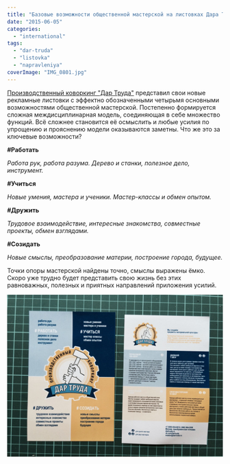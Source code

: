 ```yaml
---
title: "Базовые возможности общественной мастерской на листовках Дара Труда"
date: "2015-06-05"
categories:
  - "international"
tags:
  - "dar-truda"
  - "listovka"
  - "napravleniya"
coverImage: "IMG_0801.jpg"
---
```


[Производственный коворкинг "Дар Труда"](http://ooley.ru/places/dar-truda/) представил свои новые рекламные листовки с эффектно обозначенными четырьмя основными возможностями общественной мастерской. Постепенно формируется сложная междисциплинарная модель, соединяющая в себе множество функций. Всё сложнее становится её осмыслить и любые усилия по упрощению и прояснению модели оказываются заметны. Что же это за ключевые возможности?

**#Работать**

_Работа рук, работа разума. Дерево и станки, полезное дело, инструмент._

**#Учиться**

_Новые умения, мастера и ученики. Мастер-классы и обмен опытом._

**#Дружить**

_Трудовое взаимодействие, интересные знакомства, совместные проекты, обмен взглядами._

**#Созидать**

_Новые смыслы, преобразование материи, построение города, будущее._

Точки опоры мастерской найдены точно, смыслы выражены ёмко. Скоро уже трудно будет представить свою жизнь без этих равноважных, полезных и приятных направлений приложения усилий.

![IMG_0801](./images/IMG_0801-1600x1200.jpg)
